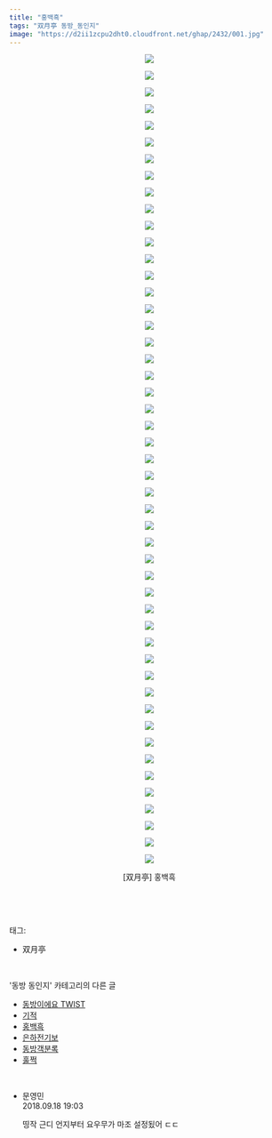```yaml
---
title: "홍백흑"
tags: "双月亭 동방_동인지"
image: "https://d2ii1zcpu2dht0.cloudfront.net/ghap/2432/001.jpg"
---
```

<div class="article">
<p style="text-align: center; clear: none; float: none;"><img src="{{ site.imgserver9 }}/ghap/2432/001.jpg"/></p>
<p style="text-align: center; clear: none; float: none;"><img src="{{ site.imgserver9 }}/ghap/2432/002.jpg"/></p>
<p style="text-align: center; clear: none; float: none;"><img src="{{ site.imgserver9 }}/ghap/2432/003.jpg"/></p>
<p style="text-align: center; clear: none; float: none;"><img src="{{ site.imgserver9 }}/ghap/2432/004.jpg"/></p>
<p style="text-align: center; clear: none; float: none;"><img src="{{ site.imgserver9 }}/ghap/2432/005.jpg"/></p>
<p style="text-align: center; clear: none; float: none;"><img src="{{ site.imgserver9 }}/ghap/2432/006.jpg"/></p>
<p style="text-align: center; clear: none; float: none;"><img src="{{ site.imgserver9 }}/ghap/2432/007.jpg"/></p>
<p style="text-align: center; clear: none; float: none;"><img src="{{ site.imgserver9 }}/ghap/2432/008.jpg"/></p>
<p style="text-align: center; clear: none; float: none;"><img src="{{ site.imgserver9 }}/ghap/2432/009.jpg"/></p>
<p style="text-align: center; clear: none; float: none;"><img src="{{ site.imgserver9 }}/ghap/2432/010.jpg"/></p>
<p style="text-align: center; clear: none; float: none;"><img src="{{ site.imgserver9 }}/ghap/2432/011.jpg"/></p>
<p style="text-align: center; clear: none; float: none;"><img src="{{ site.imgserver9 }}/ghap/2432/012.jpg"/></p>
<p style="text-align: center; clear: none; float: none;"><img src="{{ site.imgserver9 }}/ghap/2432/013.jpg"/></p>
<p style="text-align: center; clear: none; float: none;"><img src="{{ site.imgserver9 }}/ghap/2432/014.jpg"/></p>
<p style="text-align: center; clear: none; float: none;"><img src="{{ site.imgserver9 }}/ghap/2432/015.jpg"/></p>
<p style="text-align: center; clear: none; float: none;"><img src="{{ site.imgserver9 }}/ghap/2432/016.jpg"/></p>
<p style="text-align: center; clear: none; float: none;"><img src="{{ site.imgserver9 }}/ghap/2432/017.jpg"/></p>
<p style="text-align: center; clear: none; float: none;"><img src="{{ site.imgserver9 }}/ghap/2432/018.jpg"/></p>
<p style="text-align: center; clear: none; float: none;"><img src="{{ site.imgserver9 }}/ghap/2432/019.jpg"/></p>
<p style="text-align: center; clear: none; float: none;"><img src="{{ site.imgserver9 }}/ghap/2432/020.jpg"/></p>
<p style="text-align: center; clear: none; float: none;"><img src="{{ site.imgserver9 }}/ghap/2432/021.jpg"/></p>
<p style="text-align: center; clear: none; float: none;"><img src="{{ site.imgserver9 }}/ghap/2432/022.jpg"/></p>
<p style="text-align: center; clear: none; float: none;"><img src="{{ site.imgserver9 }}/ghap/2432/023.jpg"/></p>
<p style="text-align: center; clear: none; float: none;"><img src="{{ site.imgserver9 }}/ghap/2432/024.jpg"/></p>
<p style="text-align: center; clear: none; float: none;"><img src="{{ site.imgserver9 }}/ghap/2432/025.jpg"/></p>
<p style="text-align: center; clear: none; float: none;"><img src="{{ site.imgserver9 }}/ghap/2432/026.jpg"/></p>
<p style="text-align: center; clear: none; float: none;"><img src="{{ site.imgserver9 }}/ghap/2432/027.jpg"/></p>
<p style="text-align: center; clear: none; float: none;"><img src="{{ site.imgserver9 }}/ghap/2432/028.jpg"/></p>
<p style="text-align: center; clear: none; float: none;"><img src="{{ site.imgserver9 }}/ghap/2432/029.jpg"/></p>
<p style="text-align: center; clear: none; float: none;"><img src="{{ site.imgserver9 }}/ghap/2432/030.jpg"/></p>
<p style="text-align: center; clear: none; float: none;"><img src="{{ site.imgserver9 }}/ghap/2432/031.jpg"/></p>
<p style="text-align: center; clear: none; float: none;"><img src="{{ site.imgserver9 }}/ghap/2432/032.jpg"/></p>
<p style="text-align: center; clear: none; float: none;"><img src="{{ site.imgserver9 }}/ghap/2432/033.jpg"/></p>
<p style="text-align: center; clear: none; float: none;"><img src="{{ site.imgserver9 }}/ghap/2432/034.jpg"/></p>
<p style="text-align: center; clear: none; float: none;"><img src="{{ site.imgserver9 }}/ghap/2432/035.jpg"/></p>
<p style="text-align: center; clear: none; float: none;"><img src="{{ site.imgserver9 }}/ghap/2432/036.jpg"/></p>
<p style="text-align: center; clear: none; float: none;"><img src="{{ site.imgserver9 }}/ghap/2432/037.jpg"/></p>
<p style="text-align: center; clear: none; float: none;"><img src="{{ site.imgserver9 }}/ghap/2432/038.jpg"/></p>
<p style="text-align: center; clear: none; float: none;"><img src="{{ site.imgserver9 }}/ghap/2432/039.jpg"/></p>
<p style="text-align: center; clear: none; float: none;"><img src="{{ site.imgserver9 }}/ghap/2432/040.jpg"/></p>
<p style="text-align: center; clear: none; float: none;"><img src="{{ site.imgserver9 }}/ghap/2432/041.jpg"/></p>
<p style="text-align: center; clear: none; float: none;"><img src="{{ site.imgserver9 }}/ghap/2432/042.jpg"/></p>
<p style="text-align: center; clear: none; float: none;"><img src="{{ site.imgserver9 }}/ghap/2432/043.jpg"/></p>
<p style="text-align: center; clear: none; float: none;"><img src="{{ site.imgserver9 }}/ghap/2432/044.jpg"/></p>
<p style="text-align: center; clear: none; float: none;"><img src="{{ site.imgserver9 }}/ghap/2432/045.jpg"/></p>
<p style="text-align: center; clear: none; float: none;"><img src="{{ site.imgserver9 }}/ghap/2432/046.jpg"/></p>
<p style="text-align: center; clear: none; float: none;"><img src="{{ site.imgserver9 }}/ghap/2432/047.jpg"/></p>
<p style="text-align: center; clear: none; float: none;"><img src="{{ site.imgserver9 }}/ghap/2432/048.jpg"/></p>
<p style="text-align: center; clear: none; float: none;"><img src="{{ site.imgserver9 }}/ghap/2432/049.jpg"/></p>
<p style="text-align: center; clear: none; float: none;">[双月亭] 홍백흑</p>
<p><br/></p>
</div><br/>
<div class="tagTrail">
<p>태그: </p>
<ul>
<li>双月亭</li>
</ul>
</div><br/>
<div class="another">
<p>'동방 동인지' 카테고리의 다른 글</p>
<ul>
<li><a href="/ghap_2434">동방이에요 TWIST</a></li>
<li><a href="/ghap_2433">기적</a></li>
<li><a href="/ghap_2432">홍백흑</a></li>
<li><a href="/ghap_2431">은하전기보</a></li>
<li><a href="/ghap_2430">동방객분록</a></li>
<li><a href="/ghap_2429">훌쩍</a></li>
</ul>
</div><br/>
<div class="cb_module cb_fluid">
<div class="cb_wrt cb_profile">
<div class="comment">
<ul>
<li class="cb_thumb_off" id="comment15335225">
<div class="cb_comment_area">
<div class="cb_info_area">
<div class="cb_section">
<span class="cb_nick_name">문영민</span>
</div>
<div class="cb_section">
<span class="cb_date">2018.09.18 19:03 </span>
</div>
</div>
<div class="cb_dsc_comment">
<p class="cb_dsc">
											띵작 근디 언지부터 요우무가 마조 설정됬어 ㄷㄷ
										</p>
</div>
</div></li>
</ul>
</div>
</div><!-- commentList close -->
</div><br/>
